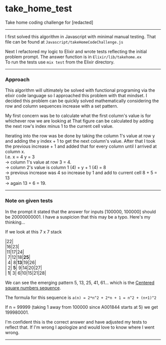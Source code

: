 # take_home_test
Take home coding challenge for [redacted]
___
I first solved this algorithm in Javascript with minimal manual testing. That file can be found at `Javascript/takeHomeCodeChallenge.js`

Next I refactored my logic to Elixir and wrote tests reflecting the initial problem prompt. The answer function is in `Elixir/lib/takehome.ex`  
To run the tests use `mix test` from the Elixir directory.
___
### Approach

This algorithm will ultimately be solved with functional programing via the elixir code language so I approached this problem with that mindset.
I decided this problem can be quickly solved mathematically considering the row and column sequences increase with a set pattern.

My first concern was be to calculate what the first column's value is for whichever row we are looking at
That figure can be calculated by adding the next row's index minus 1 to the current cell value. 

Iterating into the row was be done by taking the column 1's value at row y and adding the y index + 1 to get the next column's value. After that I took the previous increase + 1 and added that for every column until I arrived at column x.  
I.e. x = 4 y = 3  
-> column 1's value at row 3 = 4.  
-> column 2's value is column 1 (4) + y + 1 (4) = 8  
-> previous increase was 4 so increase by 1 and add to current cell 8 + 5 = 13  
-> again 13 + 6 = 19.

___
### Note on given tests
In the prompt it stated that the answer for inputs [100000, 100000] should be 20000000001.
I have a suspicion that this may be a typo.
Here's my thinking...

If we look at this 7 x 7 stack

|22|  
|16|23|  
|11|17|24|  
| 7|12|18|**25**|  
| 4| 8|**13**|19|26|  
| 2| **5**| 9|14|20|27|  
| **1**| 3| 6|10|15|21|28|

We can see the emerging pattern 5, 13, 25, 41, 61... which is the [Centered square numbers sequence](https://oeis.org/A001844).

The formula for this sequence is `a(n) = 2*n^2 + 2*n + 1 = n^2 + (n+1)^2`

If n = 99999 (taking 1 away from 100000 since A001844 starts at 5) we get 199980001.

I'm confident this is the correct answer and have adjusted my tests to reflect that. If I'm wrong I apologize and would love to know where I went wrong.
___

